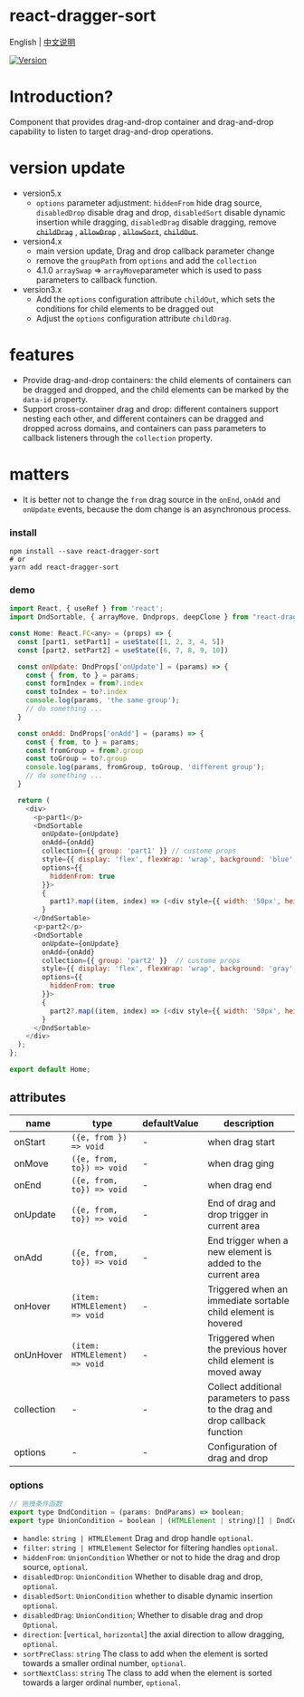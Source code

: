 # react-dragger-sort

English | [中文说明](./README_CN.md)

[![Version](https://img.shields.io/badge/version-5.0.3-green)](https://www.npmjs.com/package/react-dragger-sort)

# Introduction?

Component that provides drag-and-drop container and drag-and-drop capability to listen to target drag-and-drop operations.

# version update
- version5.x
  - `options` parameter adjustment: `hiddenFrom` hide drag source, `disabledDrop` disable drag and drop, `disabledSort` disable dynamic insertion while dragging, `disabledDrag` disable dragging, remove ~~`childDrag`~~ , ~~`allowDrop`~~ , ~~`allowSort`~~, ~~`childOut`~~.
- version4.x
  - main version update, Drag and drop callback parameter change
  - remove the `groupPath` from `options` and add the `collection`
  - 4.1.0 `arraySwap` => `arrayMove`parameter which is used to pass parameters to callback function.
- version3.x
  - Add the `options` configuration attribute `childOut`, which sets the conditions for child elements to be dragged out
  - Adjust the `options` configuration attribute `childDrag`.

# features
- Provide drag-and-drop containers: the child elements of containers can be dragged and dropped, and the child elements can be marked by the `data-id` property.
- Support cross-container drag and drop: different containers support nesting each other, and different containers can be dragged and dropped across domains, and containers can pass parameters to callback listeners through the `collection` property.

# matters
  - It is better not to change the `from` drag source in the `onEnd`, `onAdd` and `onUpdate` events, because the dom change is an asynchronous process.

### install
```
npm install --save react-dragger-sort
# or
yarn add react-dragger-sort
```

### demo
```javascript
import React, { useRef } from 'react';
import DndSortable, { arrayMove, Dndprops, deepClone } from "react-dragger-sort";

const Home: React.FC<any> = (props) => {
  const [part1, setPart1] = useState([1, 2, 3, 4, 5])
  const [part2, setPart2] = useState([6, 7, 8, 9, 10])

  const onUpdate: DndProps['onUpdate'] = (params) => {
    const { from, to } = params;
    const formIndex = from?.index
    const toIndex = to?.index
    console.log(params, 'the same group');
    // do something ...
  }

  const onAdd: DndProps['onAdd'] = (params) => {
    const { from, to } = params;
    const fromGroup = from?.group
    const toGroup = to?.group
    console.log(params, fromGroup, toGroup, 'different group');
    // do something ...
  }

  return (
    <div>
      <p>part1</p>
      <DndSortable
        onUpdate={onUpdate}
        onAdd={onAdd}
        collection={{ group: 'part1' }} // custome props
        style={{ display: 'flex', flexWrap: 'wrap', background: 'blue', width: '200px', marginTop: '10px' }}
        options={{
          hiddenFrom: true
        }}>
        {
          part1?.map((item, index) => (<div style={{ width: '50px', height: '50px', backgroundColor: 'red', border: '1px solid green' }} key={index}>{item}</div>))
        }
      </DndSortable>
      <p>part2</p>
      <DndSortable
        onUpdate={onUpdate}
        onAdd={onAdd}
        collection={{ group: 'part2' }}  // custome props
        style={{ display: 'flex', flexWrap: 'wrap', background: 'gray', width: '200px', marginTop: '10px' }}
        options={{
          hiddenFrom: true
        }}>
        {
          part2?.map((item, index) => (<div style={{ width: '50px', height: '50px', backgroundColor: 'red', border: '1px solid green' }} key={index}>{item}</div>))
        }
      </DndSortable>
    </div>
  );
};

export default Home;
```

## attributes

| name                          | type                  | defaultValue                                                   | description                                                                                                      |
| ----------------------------- | --------------------- | -------------------------------------------------------------- | --------------------------------------------------------------------------------------------------------- |
| onStart                      | `({e, from }) => void`            | -                                                  | when drag start                                                                                  |
| onMove                      | `({e, from, to}) => void`            | -                                                  | when drag ging                                                                                 |
| onEnd                      | `({e, from, to}) => void`| -                                                  | when drag end                                                                                 |
| onUpdate                      | `({e, from, to}) => void`            | -                                                  | End of drag and drop trigger in current area                                                                                  |
| onAdd                      | `({e, from, to}) => void`            | -                                                  | End trigger when a new element is added to the current area                                                                                  |
| onHover                      | `(item: HTMLElement) => void`            | -                                                  | Triggered when an immediate sortable child element is hovered                                                                                  |
| onUnHover                      | `(item: HTMLElement) => void`            | -                                                  | Triggered when the previous hover child element is moved away                                                                                  |
| collection                     | -            | -                                                  |  Collect additional parameters to pass to the drag and drop callback function                                                                                 |
| options                           | -            | -                                                  |  Configuration of drag and drop                                                                                 |

### options
```javascript
// 拖拽条件函数
export type DndCondition = (params: DndParams) => boolean;
export type UnionCondition = boolean | (HTMLElement | string)[] | DndCondition;
```
- `handle`: `string | HTMLElement` Drag and drop handle `optional`.
- `filter`: `string | HTMLElement` Selector for filtering handles `optional`.
- `hiddenFrom`: `UnionCondition` Whether or not to hide the drag and drop source, `optional`.
- `disabledDrop`: `UnionCondition` Whether to disable drag and drop, `optional`.
- `disabledSort`: `UnionCondition` whether to disable dynamic insertion `optional`.
- `disabledDrag`: `UnionCondition`; Whether to disable drag and drop `Optional`.
- `direction`: [`vertical`, `horizontal`] the axial direction to allow dragging, `optional`.
- `sortPreClass`: `string` The class to add when the element is sorted towards a smaller ordinal number, `optional`.
- `sortNextClass`: `string` The class to add when the element is sorted towards a larger ordinal number, `optional`.
